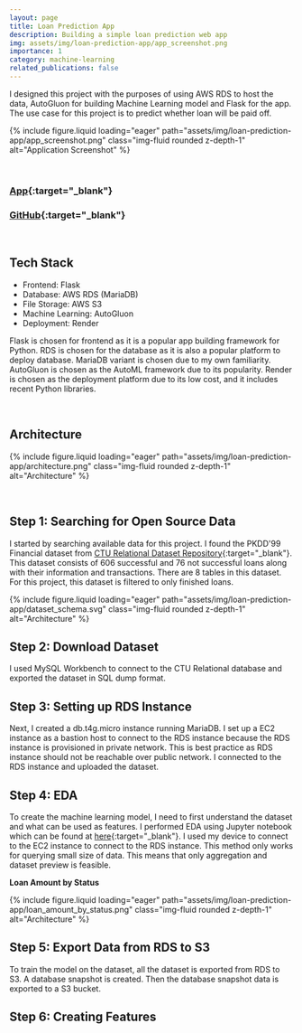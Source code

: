 ```yaml
---
layout: page
title: Loan Prediction App
description: Building a simple loan prediction web app
img: assets/img/loan-prediction-app/app_screenshot.png
importance: 1
category: machine-learning
related_publications: false
---
```


I designed this project with the purposes of using AWS RDS to host the data, AutoGluon for building Machine Learning model and Flask for the app. The use case for this project is to predict whether loan will be paid off.

{% include figure.liquid loading="eager" path="assets/img/loan-prediction-app/app_screenshot.png" class="img-fluid rounded z-depth-1" alt="Application Screenshot" %}

&nbsp;

### [App](https://loan-prediction-app.vincentcys.com//){:target="\_blank"}

### [GitHub](https://github.com/cyshen11/loan-prediction-app-aws){:target="\_blank"}

&nbsp;

## Tech Stack

- Frontend: Flask
- Database: AWS RDS (MariaDB)
- File Storage: AWS S3
- Machine Learning: AutoGluon
- Deployment: Render

Flask is chosen for frontend as it is a popular app building framework for Python. RDS is chosen for the database as it is also a popular platform to deploy database. MariaDB variant is chosen due to my own familiarity. AutoGluon is chosen as the AutoML framework due to its popularity. Render is chosen as the deployment platform due to its low cost, and it includes recent Python libraries.

&nbsp;
&nbsp;

## Architecture

{% include figure.liquid loading="eager" path="assets/img/loan-prediction-app/architecture.png" class="img-fluid rounded z-depth-1" alt="Architecture" %}

&nbsp;
&nbsp;

## Step 1: Searching for Open Source Data

I started by searching available data for this project. I found the PKDD'99 Financial dataset from [CTU Relational Dataset Repository](https://relational.fel.cvut.cz/dataset/Financial){:target="\_blank"}. This dataset consists of 606 successful and 76 not successful loans along with their information and transactions. There are 8 tables in this dataset. For this project, this dataset is filtered to only finished loans.

{% include figure.liquid loading="eager" path="assets/img/loan-prediction-app/dataset_schema.svg" class="img-fluid rounded z-depth-1" alt="Architecture" %}

## Step 2: Download Dataset

I used MySQL Workbench to connect to the CTU Relational database and exported the dataset in SQL dump format.

## Step 3: Setting up RDS Instance

Next, I created a db.t4g.micro instance running MariaDB. I set up a EC2 instance as a bastion host to connect to the RDS instance because the RDS instance is provisioned in private network. This is best practice as RDS instance should not be reachable over public network. I connected to the RDS instance and uploaded the dataset.

## Step 4: EDA

To create the machine learning model, I need to first understand the dataset and what can be used as features. I performed EDA using Jupyter notebook which can be found at [here](https://github.com/cyshen11/loan-prediction-app-aws/blob/main/jupyter-nb/EDA.ipynb){:target="\_blank"}. I used my device to connect to the EC2 instance to connect to the RDS instance. This method only works for querying small size of data. This means that only aggregation and dataset preview is feasible.

**Loan Amount by Status**

{% include figure.liquid loading="eager" path="assets/img/loan-prediction-app/loan_amount_by_status.png" class="img-fluid rounded z-depth-1" alt="Architecture" %}

## Step 5: Export Data from RDS to S3

To train the model on the dataset, all the dataset is exported from RDS to S3. A database snapshot is created. Then the database snapshot data is exported to a S3 bucket.

## Step 6: Creating Features
